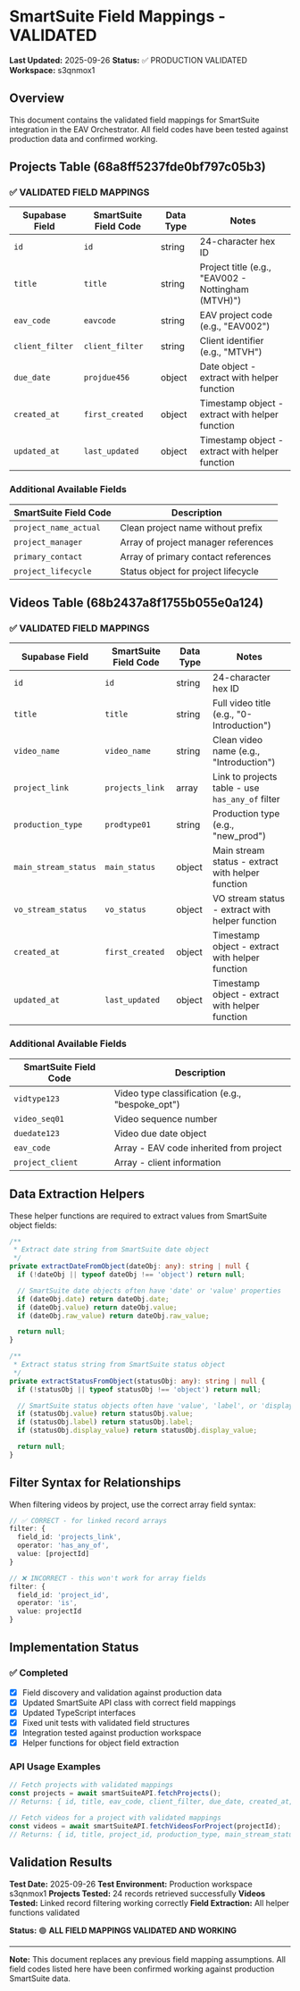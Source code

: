 # SmartSuite Field Mappings - VALIDATED

**Last Updated:** 2025-09-26
**Status:** ✅ PRODUCTION VALIDATED
**Workspace:** s3qnmox1

## Overview

This document contains the validated field mappings for SmartSuite integration in the EAV Orchestrator. All field codes have been tested against production data and confirmed working.

## Projects Table (68a8ff5237fde0bf797c05b3)

### ✅ VALIDATED FIELD MAPPINGS

| Supabase Field | SmartSuite Field Code | Data Type | Notes |
|---|---|---|---|
| `id` | `id` | string | 24-character hex ID |
| `title` | `title` | string | Project title (e.g., "EAV002 - Nottingham (MTVH)") |
| `eav_code` | `eavcode` | string | EAV project code (e.g., "EAV002") |
| `client_filter` | `client_filter` | string | Client identifier (e.g., "MTVH") |
| `due_date` | `projdue456` | object | Date object - extract with helper function |
| `created_at` | `first_created` | object | Timestamp object - extract with helper function |
| `updated_at` | `last_updated` | object | Timestamp object - extract with helper function |

### Additional Available Fields

| SmartSuite Field Code | Description |
|---|---|
| `project_name_actual` | Clean project name without prefix |
| `project_manager` | Array of project manager references |
| `primary_contact` | Array of primary contact references |
| `project_lifecycle` | Status object for project lifecycle |

## Videos Table (68b2437a8f1755b055e0a124)

### ✅ VALIDATED FIELD MAPPINGS

| Supabase Field | SmartSuite Field Code | Data Type | Notes |
|---|---|---|---|
| `id` | `id` | string | 24-character hex ID |
| `title` | `title` | string | Full video title (e.g., "0-Introduction") |
| `video_name` | `video_name` | string | Clean video name (e.g., "Introduction") |
| `project_link` | `projects_link` | array | Link to projects table - use `has_any_of` filter |
| `production_type` | `prodtype01` | string | Production type (e.g., "new_prod") |
| `main_stream_status` | `main_status` | object | Main stream status - extract with helper function |
| `vo_stream_status` | `vo_status` | object | VO stream status - extract with helper function |
| `created_at` | `first_created` | object | Timestamp object - extract with helper function |
| `updated_at` | `last_updated` | object | Timestamp object - extract with helper function |

### Additional Available Fields

| SmartSuite Field Code | Description |
|---|---|
| `vidtype123` | Video type classification (e.g., "bespoke_opt") |
| `video_seq01` | Video sequence number |
| `duedate123` | Video due date object |
| `eav_code` | Array - EAV code inherited from project |
| `project_client` | Array - client information |

## Data Extraction Helpers

These helper functions are required to extract values from SmartSuite object fields:

```typescript
/**
 * Extract date string from SmartSuite date object
 */
private extractDateFromObject(dateObj: any): string | null {
  if (!dateObj || typeof dateObj !== 'object') return null;

  // SmartSuite date objects often have 'date' or 'value' properties
  if (dateObj.date) return dateObj.date;
  if (dateObj.value) return dateObj.value;
  if (dateObj.raw_value) return dateObj.raw_value;

  return null;
}

/**
 * Extract status string from SmartSuite status object
 */
private extractStatusFromObject(statusObj: any): string | null {
  if (!statusObj || typeof statusObj !== 'object') return null;

  // SmartSuite status objects often have 'value', 'label', or 'display_value' properties
  if (statusObj.value) return statusObj.value;
  if (statusObj.label) return statusObj.label;
  if (statusObj.display_value) return statusObj.display_value;

  return null;
}
```

## Filter Syntax for Relationships

When filtering videos by project, use the correct array field syntax:

```typescript
// ✅ CORRECT - for linked record arrays
filter: {
  field_id: 'projects_link',
  operator: 'has_any_of',
  value: [projectId]
}

// ❌ INCORRECT - this won't work for array fields
filter: {
  field_id: 'project_id',
  operator: 'is',
  value: projectId
}
```

## Implementation Status

### ✅ Completed
- [x] Field discovery and validation against production data
- [x] Updated SmartSuite API class with correct field mappings
- [x] Updated TypeScript interfaces
- [x] Fixed unit tests with validated field structures
- [x] Integration tested against production workspace
- [x] Helper functions for object field extraction

### API Usage Examples

```typescript
// Fetch projects with validated mappings
const projects = await smartSuiteAPI.fetchProjects();
// Returns: { id, title, eav_code, client_filter, due_date, created_at, updated_at }

// Fetch videos for a project with validated mappings
const videos = await smartSuiteAPI.fetchVideosForProject(projectId);
// Returns: { id, title, project_id, production_type, main_stream_status, vo_stream_status, created_at, updated_at }
```

## Validation Results

**Test Date:** 2025-09-26
**Test Environment:** Production workspace s3qnmox1
**Projects Tested:** 24 records retrieved successfully
**Videos Tested:** Linked record filtering working correctly
**Field Extraction:** All helper functions validated

**Status:** 🟢 **ALL FIELD MAPPINGS VALIDATED AND WORKING**

---

**Note:** This document replaces any previous field mapping assumptions. All field codes listed here have been confirmed working against production SmartSuite data.